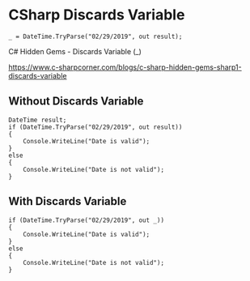 # CSharp Discards Variable

```
_ = DateTime.TryParse("02/29/2019", out result);  
```

C# Hidden Gems - Discards Variable (_)

https://www.c-sharpcorner.com/blogs/c-sharp-hidden-gems-sharp1-discards-variable

## Without Discards Variable
```
DateTime result;  
if (DateTime.TryParse("02/29/2019", out result))  
{  
    Console.WriteLine("Date is valid");  
}  
else  
{  
    Console.WriteLine("Date is not valid");  
}  
```

## With Discards Variable
```
if (DateTime.TryParse("02/29/2019", out _))  
{  
    Console.WriteLine("Date is valid");  
}  
else  
{  
    Console.WriteLine("Date is not valid");  
}
```
